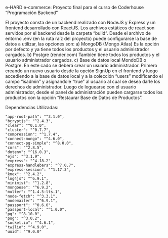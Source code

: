 e-HARD e-commerce: Proyecto final para el curso de Coderhouse “Programación Backend”

El proyecto consta de un backend realizado con NodeJS y Express y un frontend desarrollado con  ReactJS. Los archivos estáticos de react son servidos por el backend desde la carpeta “build”. 
Desde el archivo de entorno .env (en la ruta raíz del proyecto) puede configurarse la base de datos a utilizar, las opciones son:
a)	MongoDB (Mongo Atlas) Es la opción por defecto y ya tiene todos los productos y el usuario administrador cargados.
b)	Postgre (render.com) También tiene todos los productos y el usuario administrador cargados.
c)	Base de datos local MondoDB o Postgre. En este cado se deberá crear un usuario administrador. Primero creando un nuevo usuario desde la opción SignUp en el frontend y luego accediendo a la base de datos local y a la colección “users” modificando el campo “isadmin” y asignandole “true” al usuario al cual se desea darle los derechos de administrador. 
Luego de loguearse con el usuario administrador, desde el panel de administración pueden cargarse todos los productos con la opción “Restaurar Base de Datos de Productos”.


Dependencias Utilizadas:

    "app-root-path": "^3.1.0",
    "bcryptjs": "^2.4.3",
    "clear": "^0.1.0",
    "cluster": "^0.7.7",
    "compression": "^1.7.4",
    "connect-mongo": "^4.6.0",
    "connect-pg-simple": "^8.0.0",
    "cors": "^2.8.5",
    "dotenv": "^16.0.3",
    "ejs": "^3.1.9",
    "express": "^4.18.2",
    "express-handlebars": "^7.0.7",
    "express-session": "^1.17.3",
    "knex": "^2.4.2",
    "log4js": "^6.9.1",
    "minimist": "^1.2.8",
    "mongoose": "^6.9.2",
    "multer": "^1.4.5-lts.1",
    "node-fetch": "^3.3.1",
    "nodemailer": "^6.9.1",
    "passport": "^0.6.0",
    "passport-local": "^1.0.0",
    "pg": "^8.10.0",
    "pug": "^3.0.2",
    "socket.io": "^4.6.1",
    "twilio": "^4.9.0",
    "uuid": "^9.0.0"

